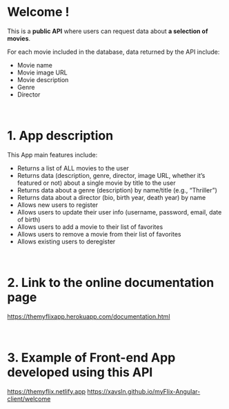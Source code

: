 # Welcome !

This is a **public API** where users can request data about **a selection of movies**.

For each movie included in the database, data returned by the API include:

- Movie name
- Movie image URL
- Movie description
- Genre
- Director

<br>

# 1. App description

This App main features include:

- Returns a list of ALL movies to the user
- Returns data (description, genre, director, image URL, whether it’s featured or not) about a single movie by title to the user
- Returns data about a genre (description) by name/title (e.g., “Thriller”)
- Returns data about a director (bio, birth year, death year) by name
- Allows new users to register
- Allows users to update their user info (username, password, email, date of birth)
- Allows users to add a movie to their list of favorites
- Allows users to remove a movie from their list of favorites
- Allows existing users to deregister

<br>

# 2. Link to the online documentation page

https://themyflixapp.herokuapp.com/documentation.html

<br>

# 3. Example of Front-end App developed using this API

https://themyflix.netlify.app
https://xavsln.github.io/myFlix-Angular-client/welcome

